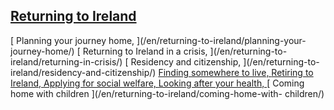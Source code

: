 ##  [ Returning to Ireland ](/en/returning-to-ireland/)

[ Planning your journey home, ](/en/returning-to-ireland/planning-your-
journey-home/) [ Returning to Ireland in a crisis, ](/en/returning-to-
ireland/returning-in-crisis/) [ Residency and citizenship, ](/en/returning-to-
ireland/residency-and-citizenship/) [ Finding somewhere to live,
](/en/returning-to-ireland/finding-somewhere-to-live/) [ Retiring to Ireland,
](/en/returning-to-ireland/retiring-to-ireland/) [ Applying for social
welfare, ](/en/returning-to-ireland/applying-for-social-welfare/) [ Looking
after your health, ](/en/returning-to-ireland/looking-after-your-health/) [
Coming home with children ](/en/returning-to-ireland/coming-home-with-
children/)
